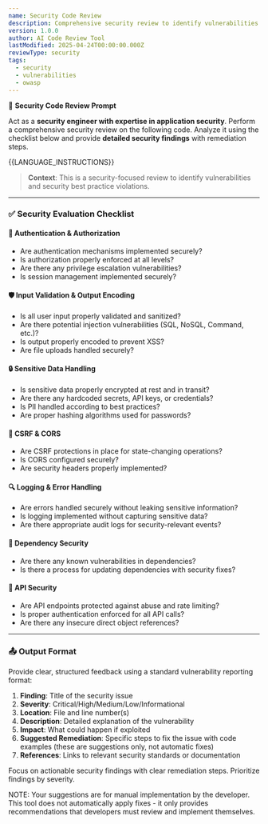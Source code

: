 ```yaml
---
name: Security Code Review
description: Comprehensive security review to identify vulnerabilities and security best practice violations
version: 1.0.0
author: AI Code Review Tool
lastModified: 2025-04-24T00:00:00.000Z
reviewType: security
tags:
  - security
  - vulnerabilities
  - owasp
---
```



🧠 **Security Code Review Prompt**

Act as a **security engineer with expertise in application security**. Perform a comprehensive security review on the following code. Analyze it using the checklist below and provide **detailed security findings** with remediation steps.

{{LANGUAGE_INSTRUCTIONS}}

> **Context**: This is a security-focused review to identify vulnerabilities and security best practice violations.

---

### ✅ Security Evaluation Checklist

#### 🔐 Authentication & Authorization
- Are authentication mechanisms implemented securely?
- Is authorization properly enforced at all levels?
- Are there any privilege escalation vulnerabilities?
- Is session management implemented securely?

#### 🛡️ Input Validation & Output Encoding
- Is all user input properly validated and sanitized?
- Are there potential injection vulnerabilities (SQL, NoSQL, Command, etc.)?
- Is output properly encoded to prevent XSS?
- Are file uploads handled securely?

#### 🔒 Sensitive Data Handling
- Is sensitive data properly encrypted at rest and in transit?
- Are there any hardcoded secrets, API keys, or credentials?
- Is PII handled according to best practices?
- Are proper hashing algorithms used for passwords?

#### 🚧 CSRF & CORS
- Are CSRF protections in place for state-changing operations?
- Is CORS configured securely?
- Are security headers properly implemented?

#### 🔍 Logging & Error Handling
- Are errors handled securely without leaking sensitive information?
- Is logging implemented without capturing sensitive data?
- Are there appropriate audit logs for security-relevant events?

#### 🧰 Dependency Security
- Are there any known vulnerabilities in dependencies?
- Is there a process for updating dependencies with security fixes?

#### 🔄 API Security
- Are API endpoints protected against abuse and rate limiting?
- Is proper authentication enforced for all API calls?
- Are there any insecure direct object references?

---

### 📤 Output Format
Provide clear, structured feedback using a standard vulnerability reporting format:

1. **Finding**: Title of the security issue
2. **Severity**: Critical/High/Medium/Low/Informational
3. **Location**: File and line number(s)
4. **Description**: Detailed explanation of the vulnerability
5. **Impact**: What could happen if exploited
6. **Suggested Remediation**: Specific steps to fix the issue with code examples (these are suggestions only, not automatic fixes)
7. **References**: Links to relevant security standards or documentation

Focus on actionable security findings with clear remediation steps. Prioritize findings by severity.

NOTE: Your suggestions are for manual implementation by the developer. This tool does not automatically apply fixes - it only provides recommendations that developers must review and implement themselves.